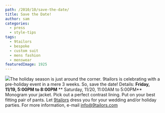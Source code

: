 ```yaml
---
path: /2010/10/save-the-date/
title: Save the Date!
author: sam
categories: 
  - press
  - style-tips
tags: 
  - 9tailors
  - bespoke
  - custom suit
  - mens fashion
  - menswear
featuredImage: 1925
---
```

[![](http://4.bp.blogspot.com/_RlJ3L7W6dBw/TMW_B0HVY0I/AAAAAAAAIj4/qQlgj8kcMoE/s400/event_20101104_blog.jpg)](http://4.bp.blogspot.com/_RlJ3L7W6dBw/TMW_B0HVY0I/AAAAAAAAIj4/qQlgj8kcMoE/s1600/event_20101104_blog.jpg)The holiday season is just around the corner. 9tailors is celebrating with a pre-holiday event in a mere 3 weeks. So, save the date! Details: **Friday, 11/19, 5:00PM to 8:00PM** ** Saturday, 11/20, 11:00AM to 5:00PM** Monogram your jacket. Pick out a perfect contrast lining. Put on your best fitting pair of pants. Let [9tailors](http://www.blogger.com/9tailors.com) dress you for your wedding and/or holiday parties. For more information, e-mail info@9tailors.com